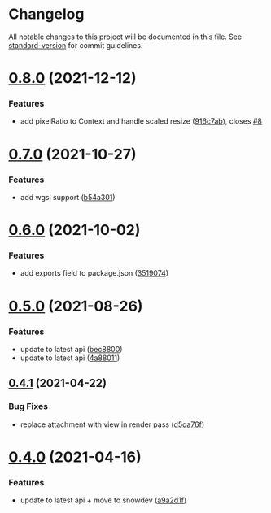 # Changelog

All notable changes to this project will be documented in this file. See [standard-version](https://github.com/conventional-changelog/standard-version) for commit guidelines.

# [0.8.0](https://github.com/dmnsgn/dgel/compare/v0.7.0...v0.8.0) (2021-12-12)


### Features

* add pixelRatio to Context and handle scaled resize ([916c7ab](https://github.com/dmnsgn/dgel/commit/916c7ab2f91d0a44151a11e7c6fbf932b207a620)), closes [#8](https://github.com/dmnsgn/dgel/issues/8)



# [0.7.0](https://github.com/dmnsgn/dgel/compare/v0.6.0...v0.7.0) (2021-10-27)


### Features

* add wgsl support ([b54a301](https://github.com/dmnsgn/dgel/commit/b54a301fea213db503646bb5f40636f38de2b603))



# [0.6.0](https://github.com/dmnsgn/dgel/compare/v0.5.0...v0.6.0) (2021-10-02)


### Features

* add exports field to package.json ([3519074](https://github.com/dmnsgn/dgel/commit/35190747281d82a43b555a2b484898da94e7ee6b))



# [0.5.0](https://github.com/dmnsgn/dgel/compare/v0.4.1...v0.5.0) (2021-08-26)


### Features

* update to latest api ([bec8800](https://github.com/dmnsgn/dgel/commit/bec8800795747bb90f742b3d33df595d848a61fc))
* update to latest api ([4a88011](https://github.com/dmnsgn/dgel/commit/4a88011141001dafaba27bf3fecb2e35c11a8fe3))



## [0.4.1](https://github.com/dmnsgn/dgel/compare/v0.4.0...v0.4.1) (2021-04-22)


### Bug Fixes

* replace attachment with view in render pass ([d5da76f](https://github.com/dmnsgn/dgel/commit/d5da76ff2de359c07404b94164e479374c635db2))



# [0.4.0](https://github.com/dmnsgn/dgel/compare/v0.3.0...v0.4.0) (2021-04-16)


### Features

* update to latest api + move to snowdev ([a9a2d1f](https://github.com/dmnsgn/dgel/commit/a9a2d1f6bf6d46c87c4a7cf39bde66666f777c88))
